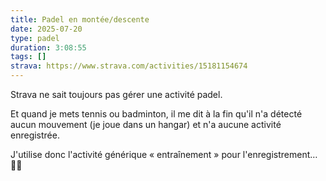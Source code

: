 ```yaml
---
title: Padel en montée/descente
date: 2025-07-20
type: padel
duration: 3:08:55
tags: []
strava: https://www.strava.com/activities/15181154674
---
```


Strava ne sait toujours pas gérer une activité padel.

Et quand je mets tennis ou badminton, il me dit à la fin qu'il n'a détecté aucun mouvement (je joue dans un hangar) et n'a aucune activité enregistrée.

J'utilise donc l'activité générique « entraînement » pour l'enregistrement… 🤷‍♂️
